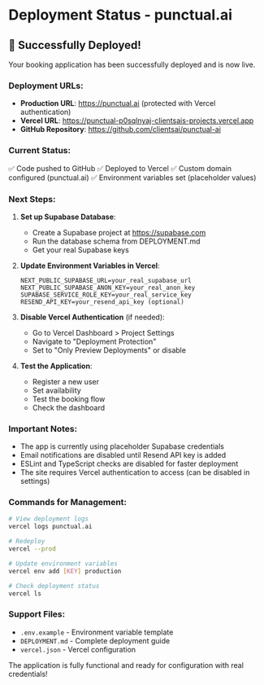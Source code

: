 # Deployment Status - punctual.ai

## 🚀 Successfully Deployed!

Your booking application has been successfully deployed and is now live.

### Deployment URLs:
- **Production URL**: https://punctual.ai (protected with Vercel authentication)
- **Vercel URL**: https://punctual-p0sqlnyaj-clientsais-projects.vercel.app
- **GitHub Repository**: https://github.com/clientsai/punctual-ai

### Current Status:
✅ Code pushed to GitHub
✅ Deployed to Vercel
✅ Custom domain configured (punctual.ai)
✅ Environment variables set (placeholder values)

### Next Steps:

1. **Set up Supabase Database**:
   - Create a Supabase project at https://supabase.com
   - Run the database schema from DEPLOYMENT.md
   - Get your real Supabase keys

2. **Update Environment Variables in Vercel**:
   ```
   NEXT_PUBLIC_SUPABASE_URL=your_real_supabase_url
   NEXT_PUBLIC_SUPABASE_ANON_KEY=your_real_anon_key
   SUPABASE_SERVICE_ROLE_KEY=your_real_service_key
   RESEND_API_KEY=your_resend_api_key (optional)
   ```

3. **Disable Vercel Authentication** (if needed):
   - Go to Vercel Dashboard > Project Settings
   - Navigate to "Deployment Protection"
   - Set to "Only Preview Deployments" or disable

4. **Test the Application**:
   - Register a new user
   - Set availability
   - Test the booking flow
   - Check the dashboard

### Important Notes:

- The app is currently using placeholder Supabase credentials
- Email notifications are disabled until Resend API key is added
- ESLint and TypeScript checks are disabled for faster deployment
- The site requires Vercel authentication to access (can be disabled in settings)

### Commands for Management:

```bash
# View deployment logs
vercel logs punctual.ai

# Redeploy
vercel --prod

# Update environment variables
vercel env add [KEY] production

# Check deployment status
vercel ls
```

### Support Files:
- `.env.example` - Environment variable template
- `DEPLOYMENT.md` - Complete deployment guide
- `vercel.json` - Vercel configuration

The application is fully functional and ready for configuration with real credentials!